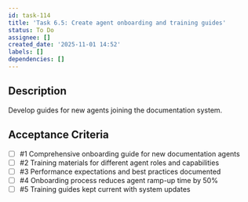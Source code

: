 ```yaml
---
id: task-114
title: 'Task 6.5: Create agent onboarding and training guides'
status: To Do
assignee: []
created_date: '2025-11-01 14:52'
labels: []
dependencies: []
---
```


## Description

<!-- SECTION:DESCRIPTION:BEGIN -->
Develop guides for new agents joining the documentation system.
<!-- SECTION:DESCRIPTION:END -->

## Acceptance Criteria
<!-- AC:BEGIN -->
- [ ] #1 Comprehensive onboarding guide for new documentation agents
- [ ] #2 Training materials for different agent roles and capabilities
- [ ] #3 Performance expectations and best practices documented
- [ ] #4 Onboarding process reduces agent ramp-up time by 50%
- [ ] #5 Training guides kept current with system updates
<!-- AC:END -->
